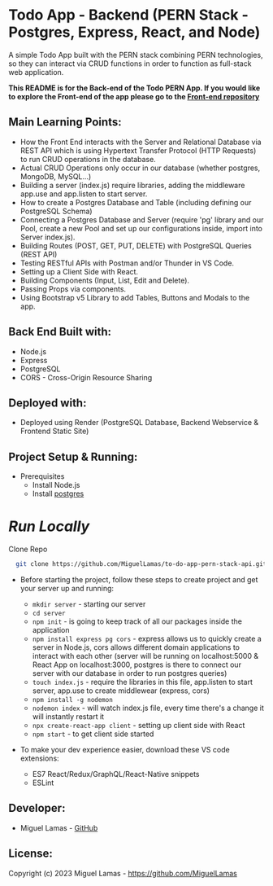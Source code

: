 # Todo App - Backend (PERN Stack - Postgres, Express, React, and Node)

A simple Todo App built with the PERN stack combining PERN technologies, so they can interact via CRUD functions in order to function as full-stack web application.

**This README is for the Back-end of the Todo PERN App. If you would like to explore the Front-end of the app please go to the [Front-end repository](https://github.com/MiguelLamas/to-do-app-pern-stack-frontend)**

## Main Learning Points:

* How the Front End interacts with the Server and Relational Database via REST API which is using Hypertext Transfer Protocol (HTTP Requests) to run CRUD operations in the database.
* Actual CRUD Operations only occur in our database (whether postgres, MongoDB, MySQL...)
* Building a server (index.js) require libraries, adding the middleware app.use and app.listen to start server.
* How to create a Postgres Database and Table (including defining our PostgreSQL Schema)
* Connecting a Postgres Database and Server (require 'pg' library and our Pool, create a new Pool and set up our configurations inside, import into Server index.js).
* Building Routes (POST, GET, PUT, DELETE) with PostgreSQL Queries (REST API)
* Testing RESTful APIs with Postman and/or Thunder in VS Code.
* Setting up a Client Side with React.
* Building Components (Input, List, Edit and Delete).
* Passing Props via components.
* Using Bootstrap v5 Library to add Tables, Buttons and Modals to the app.


## Back End Built with:

* Node.js
* Express
* PostgreSQL
* CORS - Cross-Origin Resource Sharing


## Deployed with:

* Deployed using Render (PostgreSQL Database, Backend Webservice & Frontend Static Site)

## Project Setup & Running:

* Prerequisites
  * Install Node.js
  * Install [postgres](https://www.youtube.com/watch?v=fZQI7nBu32M&t=0s)

# **_Run Locally_**

Clone Repo

```bash
  git clone https://github.com/MiguelLamas/to-do-app-pern-stack-api.git
```

* Before starting the project, follow these steps to create project and get your server up and running:

  * `mkdir server` - starting our server
  * `cd server`
  * `npm init` - is going to keep track of all our packages inside the application
  * `npm install express pg cors` - express allows us to quickly create a server in Node.js, cors allows different domain applications to interact with each other (server will be running on localhost:5000 & React App on localhost:3000, postgres is there to connect our server with our database in order to run postgres queries)
  * `touch index.js` - require the libraries in this file, app.listen to start server, app.use to create middlewear (express, cors)
  * `npm install -g nodemon`
  * `nodemon index` - will watch index.js file, every time there's a change it will instantly restart it
  * `npx create-react-app client` - setting up client side with React
  * `npm start` - to get client side started

* To make your dev experience easier, download these VS code extensions:
  * ES7 React/Redux/GraphQL/React-Native snippets
  * ESLint

## Developer:

* Miguel Lamas - [GitHub](https://github.com/MiguelLamas)

## License:

Copyright (c) 2023 Miguel Lamas - https://github.com/MiguelLamas


